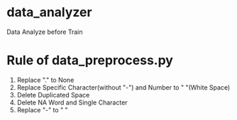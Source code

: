 # data_analyzer
Data Analyze before Train

# Rule of data_preprocess.py

1. Replace "." to None
2. Replace Specific Character(without "-") and Number to " "(White Space)
3. Delete Duplicated Space
4. Delete NA Word and Single Character
5. Replace "-" to " "